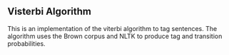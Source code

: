 ## Visterbi Algorithm
This is an implementation of the viterbi algorithm to tag sentences.
The algorithm uses the Brown corpus and NLTK to produce tag and transition probabilities.
